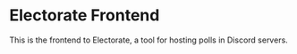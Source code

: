 # Electorate Frontend

This is the frontend to Electorate, a tool for hosting polls in Discord servers.
